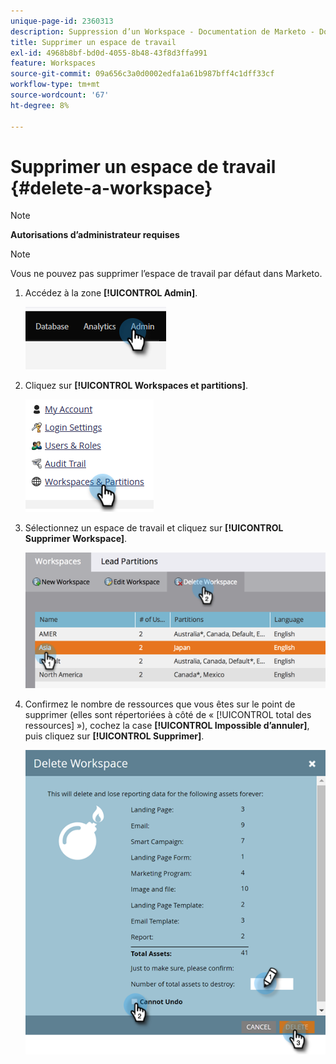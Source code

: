 ```yaml
---
unique-page-id: 2360313
description: Suppression d’un Workspace - Documentation de Marketo - Documentation du produit
title: Supprimer un espace de travail
exl-id: 4968b8bf-bd0d-4055-8b48-43f8d3ffa991
feature: Workspaces
source-git-commit: 09a656c3a0d0002edfa1a61b987bff4c1dff33cf
workflow-type: tm+mt
source-wordcount: '67'
ht-degree: 8%

---
```


# Supprimer un espace de travail {#delete-a-workspace}

>[!NOTE]
>
>**Autorisations d’administrateur requises**

>[!NOTE]
>
>Vous ne pouvez pas supprimer l’espace de travail par défaut dans Marketo.

1. Accédez à la zone **[!UICONTROL Admin]**.

   ![](assets/delete-a-workspace-1.png)

1. Cliquez sur **[!UICONTROL Workspaces et partitions]**.

   ![](assets/delete-a-workspace-2.png)

1. Sélectionnez un espace de travail et cliquez sur **[!UICONTROL Supprimer Workspace]**.

   ![](assets/delete-a-workspace-3.png)

1. Confirmez le nombre de ressources que vous êtes sur le point de supprimer (elles sont répertoriées à côté de « [!UICONTROL total des ressources] »), cochez la case **[!UICONTROL Impossible d’annuler]**, puis cliquez sur **[!UICONTROL Supprimer]**.

   ![](assets/delete-a-workspace-4.png)
